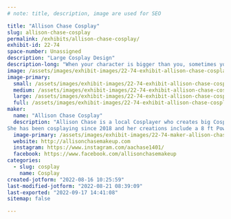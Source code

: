 ```yaml
---
# note: title, description, image are used for SEO

title: "Allison Chase Cosplay"
slug: allison-chase-cosplay
permalink: /exhibits/allison-chase-cosplay/
exhibit-id: 22-74
space-number: Unassigned
description: "Large Cosplay Design"
description-long: "When your character is bigger than you, sometimes you have to get creative about how to make them come to life.   Come find ways to work around your humanness and create something larger than life, through puppetry, illusion, PVC, harnesses and a lot of expanding foam!"
image: /assets/images/exhibit-images/22-74-exhibit-allison-chase-cosplay-apcl8153-large.JPG
image-primary: 
  small: /assets/images/exhibit-images/22-74-exhibit-allison-chase-cosplay-apcl8153-small.JPG
  medium: /assets/images/exhibit-images/22-74-exhibit-allison-chase-cosplay-apcl8153-medium.JPG
  large: /assets/images/exhibit-images/22-74-exhibit-allison-chase-cosplay-apcl8153-large.JPG
  full: /assets/images/exhibit-images/22-74-exhibit-allison-chase-cosplay-apcl8153-full.JPG
maker: 
  name: "Allison Chase Cosplay"
  description: "Allison Chase is a local Cosplayer who creates big Cosplays using a variety of techniques.  
She has been cosplaying since 2018 and her creations include a 8 ft Power Loader, fully puppeted Snowball in a Mech suit, Puppeted Catbus and a fully lit and moving Guardian from Zelda Breath of the wild!"
  image-primary: /assets/images/exhibit-images/22-74-maker-allison-chase-cosplay-img-4064-medium.JPG
  website: http://allisonchasemakeup.com
  instagram: https://www.instagram.com/aachase1401/
  facebook: https://www.facebook.com/allisonchasemakeup
categories: 
  - slug: cosplay
    name: Cosplay
created-jotform: "2022-08-16 10:25:59"
last-modified-jotform: "2022-08-21 08:39:09"
last-exported: "2022-09-17 14:41:08"
sitemap: false

---
```

